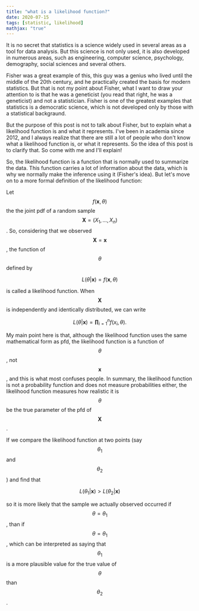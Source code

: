 ```yaml
---
title: "what is a likelihood function?"
date: 2020-07-15
tags: [statistic, likelihood]
mathjax: "true"
---
```


It is no secret that statistics is a science widely used in several areas as a tool for data analysis. But this science is not only used, it is also developed in numerous areas, such as engineering, computer science, psychology, demography, social sciences and several others.

Fisher was a great example of this, this guy was a genius who lived until the middle of the 20th century, and he practically created the basis for modern statistics. But that is not my point about Fisher, what I want to draw your attention to is that he was a geneticist (you read that right, he was a geneticist) and not a statistician. Fisher is one of the greatest examples that statistics is a democratic science, which is not developed only by those with a statistical backgraund.

But the purpose of this post is not to talk about Fisher, but to explain what a likelihood function is and what it represents. I've been in academia since 2012, and I always realize that there are still a lot of people who don't know what a likelihood function is, or what it represents. So the idea of this post is to clarify that. So come with me and I'll explain!

So, the likelihood function is a function that is normally used to summarize the data. This function carries a lot of information about the data, which is why we normally make the inference using it (Fisher's idea). But let's move on to a more formal definition of the likelihood function:

Let $$f(\mathbf{x}, \theta) $$ the the joint pdf of a random sample $$ \mathbf{X} = (X_1, \dots, X_n) $$. So, considering that we observed $$ \mathbf{X} =\mathbf{x}  $$ , the function of $$ \theta $$ defined by

$$
L(\theta | \mathbf{x} ) = f(\mathbf{x}, \theta)
$$

is called a likelihood function. When $$ \mathbf{X} $$ is independently and identically distributed, we can write

$$
L(\theta | \mathbf{x} ) = \mathbf{\prod}_{i=1}^n f(x_{i}, \theta).
$$

My main point here is that, although the likelihood function uses the same mathematical form as pfd, the likelihood function is a function of $$ \theta $$, not $$ \mathbf{x} $$, and this is what most confuses people. In summary, the likelihood function is not a probability function and does not measure probabilities either, the likelihood function measures how realistic it is $$ \theta $$ be the true parameter of the pfd of $$ \mathbf{X} $$.

If we compare the likelihood function at two points (say $$ \theta_1 $$ and $$ \theta_2 $$) and find that

$$
L(\theta_1 | \mathbf{x} ) > L(\theta_2 | \mathbf{x} )
$$

so it is more likely that the sample we actually observed occurred if $$ \theta = \theta_1 $$, than if $$ \theta = \theta_1 $$, which can be interpreted as saying that $$ \theta_1 $$ is a more plausible value for the true value of $$ \theta $$ than $$ \theta_2 $$.

